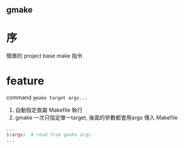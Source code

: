 gmake
---

序
===
簡單的 project base make 指令

feature
===
command
`gmake target args...`

1. 自動指定直屬 Makefile 執行
2. gmake 一次只指定單一target, 後面的參數都會用args 傳入 Makefile
```Makefile
...
$(args)  # read from gmake args
...
```
